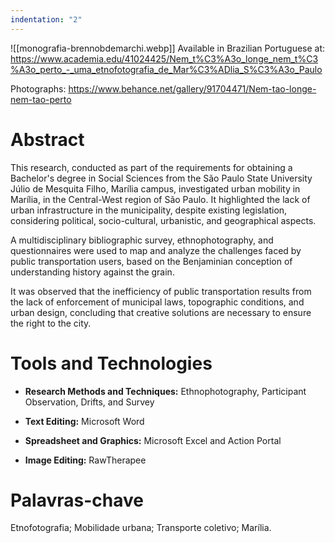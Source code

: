 ```yaml
---
indentation: "2"
---
```


![[monografia-brennobdemarchi.webp]]
Available in Brazilian Portuguese at: https://www.academia.edu/41024425/Nem_t%C3%A3o_longe_nem_t%C3%A3o_perto_-_uma_etnofotografia_de_Mar%C3%ADlia_S%C3%A3o_Paulo

Photographs: https://www.behance.net/gallery/91704471/Nem-tao-longe-nem-tao-perto

# Abstract

This research, conducted as part of the requirements for obtaining a Bachelor's degree in Social Sciences from the São Paulo State University Júlio de Mesquita Filho, Marília campus, investigated urban mobility in Marília, in the Central-West region of São Paulo. It highlighted the lack of urban infrastructure in the municipality, despite existing legislation, considering political, socio-cultural, urbanistic, and geographical aspects.

A multidisciplinary bibliographic survey, ethnophotography, and questionnaires were used to map and analyze the challenges faced by public transportation users, based on the Benjaminian conception of understanding history against the grain.

It was observed that the inefficiency of public transportation results from the lack of enforcement of municipal laws, topographic conditions, and urban design, concluding that creative solutions are necessary to ensure the right to the city.

# Tools and Technologies

- **Research Methods and Techniques:** Ethnophotography, Participant Observation, Drifts, and Survey

- **Text Editing:** Microsoft Word

- **Spreadsheet and Graphics:** Microsoft Excel and Action Portal

- **Image Editing:** RawTherapee

# Palavras-chave

Etnofotografia; Mobilidade urbana; Transporte coletivo; Marília.

